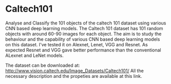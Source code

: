 # Caltech101
Analyse and Classify the 101 objects of the caltech 101 dataset using various CNN based deep learning models. The Caltech 101 dataset has 101 random objects with around 60-90 images for each object. The aim is to study the behaviour and the capability of various CNN based deep learning models on this dataset. I've tested it on Alexnet, Lenet, VGG and Resnet. As expected Resnet and VGG gave better performance than the conventional ALexnet and LeNet models.

The dataset can be downloaded at: http://www.vision.caltech.edu/Image_Datasets/Caltech101/
All the necessary description and the propeties are available at this link.
